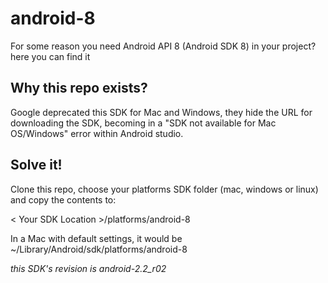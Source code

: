 # android-8
For some reason you need Android API 8 (Android SDK 8) in your project? here you can find it

## Why this repo exists?

Google deprecated this SDK for Mac and Windows, they hide the URL for downloading the 
SDK, becoming in a "SDK not available for Mac OS/Windows" error within Android studio.

## Solve it!

Clone this repo, choose your platforms SDK folder (mac, windows or linux) and copy the contents to:


< Your SDK Location >/platforms/android-8

In a Mac with default settings, it would be ~/Library/Android/sdk/platforms/android-8

*this SDK's revision is android-2.2_r02*

